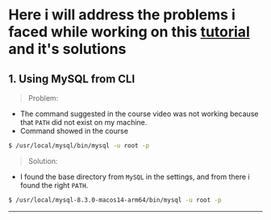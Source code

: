 # Here i will address the problems i faced while working on this [tutorial](https://www.apnacollege.in/course/delta-feb-24) and it's solutions

## 1. Using MySQL from CLI

> Problem:

- The command suggested in the course video was not working because that `PATH` did not exist on my machine.
- Command showed in the course

```bash
$ /usr/local/mysql/bin/mysql -u root -p
 ```

> Solution:

- I found the base directory from `MySQL` in the settings, and from there i found the right `PATH`.

```bash
$ /usr/local/mysql-8.3.0-macos14-arm64/bin/mysql -u root -p
```
---
